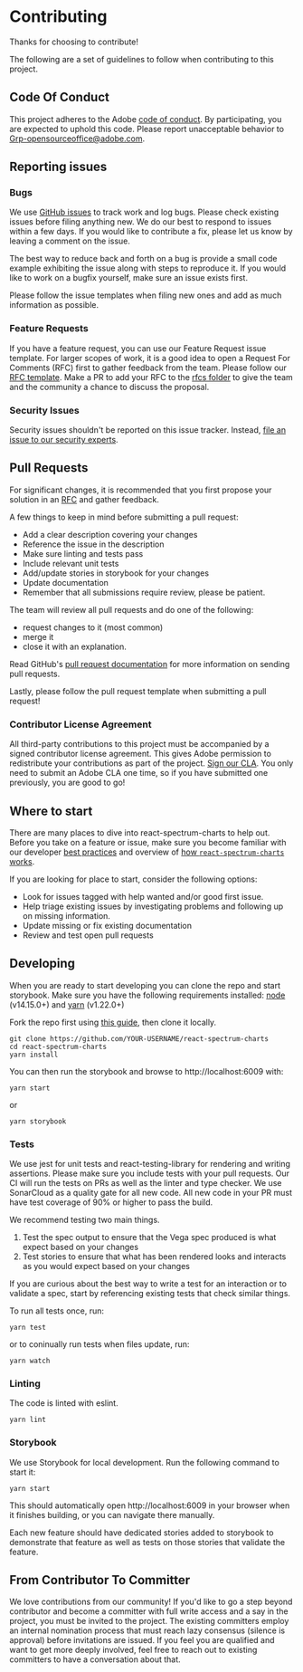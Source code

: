 # Contributing

Thanks for choosing to contribute!

The following are a set of guidelines to follow when contributing to this project.

## Code Of Conduct

This project adheres to the Adobe [code of conduct](./CODE_OF_CONDUCT.md). By participating,
you are expected to uphold this code. Please report unacceptable behavior to
[Grp-opensourceoffice@adobe.com](mailto:Grp-opensourceoffice@adobe.com).

## Reporting issues

### Bugs

We use [GitHub issues](https://github.com/adobe/react-spectrum-charts/issues) to track work and log bugs. Please check existing issues before filing anything new. We do our best to respond to issues within a few days. If you would like to contribute a fix, please let us know by leaving a comment on the issue.

The best way to reduce back and forth on a bug is provide a small code example exhibiting the issue along with steps to reproduce it. If you would like to work on a bugfix yourself, make sure an issue exists first.

Please follow the issue templates when filing new ones and add as much information as possible.

### Feature Requests

If you have a feature request, you can use our Feature Request issue template. For larger scopes of work, it is a good idea to open a Request For Comments (RFC) first to gather feedback from the team. Please follow our [RFC template](https://github.com/adobe/react-spectrum-charts/blob/main/rfcs/template). Make a PR to add your RFC to the [rfcs folder](https://github.com/adobe/react-spectrum-charts/blob/main/rfcs/) to give the team and the community a chance to discuss the proposal.

### Security Issues

Security issues shouldn't be reported on this issue tracker. Instead, [file an issue to our security experts](https://helpx.adobe.com/security/alertus.html).

## Pull Requests

For significant changes, it is recommended that you first propose your solution in an [RFC](#feature-requests) and gather feedback.

A few things to keep in mind before submitting a pull request:

-   Add a clear description covering your changes
-   Reference the issue in the description
-   Make sure linting and tests pass
-   Include relevant unit tests
-   Add/update stories in storybook for your changes
-   Update documentation
-   Remember that all submissions require review, please be patient.

The team will review all pull requests and do one of the following:

-   request changes to it (most common)
-   merge it
-   close it with an explanation.

Read GitHub's [pull request documentation](https://help.github.com/articles/about-pull-requests/) for more information on sending pull requests.

Lastly, please follow the pull request template when submitting a pull request!

### Contributor License Agreement

All third-party contributions to this project must be accompanied by a signed contributor
license agreement. This gives Adobe permission to redistribute your contributions
as part of the project. [Sign our CLA](https://opensource.adobe.com/cla.html). You
only need to submit an Adobe CLA one time, so if you have submitted one previously,
you are good to go!

## Where to start

There are many places to dive into react-spectrum-charts to help out. Before you take on a feature or issue, make sure you become familiar with our developer [best practices]() and overview of [how `react-spectrum-charts` works]().

If you are looking for place to start, consider the following options:

-   Look for issues tagged with help wanted and/or good first issue.
-   Help triage existing issues by investigating problems and following up on missing information.
-   Update missing or fix existing documentation
-   Review and test open pull requests

## Developing

When you are ready to start developing you can clone the repo and start storybook. Make sure you have the following requirements installed: [node](https://nodejs.org/) (v14.15.0+) and [yarn](https://yarnpkg.com/en/) (v1.22.0+)

Fork the repo first using [this guide](https://help.github.com/articles/fork-a-repo), then clone it locally.

```
git clone https://github.com/YOUR-USERNAME/react-spectrum-charts
cd react-spectrum-charts
yarn install
```

You can then run the storybook and browse to http://localhost:6009 with:

```
yarn start
```

or

```
yarn storybook
```

### Tests

We use jest for unit tests and react-testing-library for rendering and writing assertions. Please make sure you include tests with your pull requests. Our CI will run the tests on PRs as well as the linter and type checker. We use SonarCloud as a quality gate for all new code. All new code in your PR must have test coverage of 90% or higher to pass the build.

We recommend testing two main things.

1. Test the spec output to ensure that the Vega spec produced is what expect based on your changes
2. Test stories to ensure that what has been rendered looks and interacts as you would expect based on your changes

If you are curious about the best way to write a test for an interaction or to validate a spec, start by referencing existing tests that check similar things.

To run all tests once, run:

```
yarn test
```

or to coninually run tests when files update, run:

```
yarn watch
```

### Linting

The code is linted with eslint.

```
yarn lint
```

### Storybook

We use Storybook for local development. Run the following command to start it:

```
yarn start
```

This should automatically open http://localhost:6009 in your browser when it finishes building, or you can navigate there manually.

Each new feature should have dedicated stories added to storybook to demonstrate that feature as well as tests on those stories that validate the feature.

## From Contributor To Committer

We love contributions from our community! If you'd like to go a step beyond contributor and become a committer with full write access and a say in the project, you must be invited to the project. The existing committers employ an internal nomination process that must reach lazy consensus (silence is approval) before invitations are issued. If you feel you are qualified and want to get more deeply involved, feel free to reach out to existing committers to have a conversation about that.
